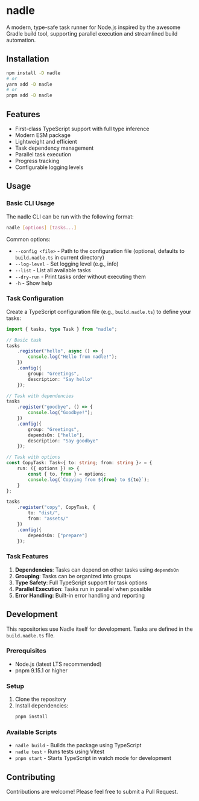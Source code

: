 # nadle

A modern, type-safe task runner for Node.js inspired by the awesome Gradle build tool,
supporting parallel execution and streamlined build automation.

## Installation

```bash
npm install -D nadle
# or
yarn add -D nadle
# or
pnpm add -D nadle
```

## Features

- First-class TypeScript support with full type inference
- Modern ESM package
- Lightweight and efficient
- Task dependency management
- Parallel task execution
- Progress tracking
- Configurable logging levels

## Usage

### Basic CLI Usage

The nadle CLI can be run with the following format:

```bash
nadle [options] [tasks...]
```

Common options:

- `--config <file>` - Path to the configuration file (optional, defaults to `build.nadle.ts` in current directory)
- `--log-level` - Set logging level (e.g., info)
- `--list` - List all available tasks
- `--dry-run` - Print tasks order without executing them
- `-h` - Show help

### Task Configuration

Create a TypeScript configuration file (e.g., `build.nadle.ts`) to define your tasks:

```typescript
import { tasks, type Task } from "nadle";

// Basic task
tasks
	.register("hello", async () => {
		console.log("Hello from nadle!");
	})
	.config({
		group: "Greetings",
		description: "Say hello"
	});

// Task with dependencies
tasks
	.register("goodbye", () => {
		console.log("Goodbye!");
	})
	.config({
		group: "Greetings",
		dependsOn: ["hello"],
		description: "Say goodbye"
	});

// Task with options
const CopyTask: Task<{ to: string; from: string }> = {
	run: ({ options }) => {
		const { to, from } = options;
		console.log(`Copying from ${from} to ${to}`);
	}
};

tasks
	.register("copy", CopyTask, {
		to: "dist/",
		from: "assets/"
	})
	.config({
		dependsOn: ["prepare"]
	});
```

### Task Features

1. **Dependencies**: Tasks can depend on other tasks using `dependsOn`
2. **Grouping**: Tasks can be organized into groups
3. **Type Safety**: Full TypeScript support for task options
4. **Parallel Execution**: Tasks run in parallel when possible
5. **Error Handling**: Built-in error handling and reporting

## Development

This repositories use Nadle itself for development. Tasks are defined in the `build.nadle.ts` file.

### Prerequisites

- Node.js (latest LTS recommended)
- pnpm 9.15.1 or higher

### Setup

1. Clone the repository
2. Install dependencies:
   ```bash
   pnpm install
   ```

### Available Scripts

- `nadle build` - Builds the package using TypeScript
- `nadle test` - Runs tests using Vitest
- `pnpm start` - Starts TypeScript in watch mode for development

## Contributing

Contributions are welcome! Please feel free to submit a Pull Request.
